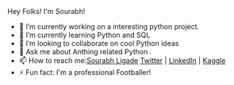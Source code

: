 Hey Folks! I'm Sourabh! 
- 🔭 I’m currently working on a interesting python project.
- 🌱 I’m currently learning Python and SQL 
- 👯 I’m looking to collaborate on cool Python ideas 
- 💬 Ask me about Anthing related Python .
- 📫 How to reach me:[Sourabh Ligade](https://sourabhligade07.wixsite.com/ligade) [Twitter](https://twitter.com/SourabhLigade) | [LinkedIn](https://www.linkedin.com/in/ligade24/) | [Kaggle](https://www.kaggle.com/saurabhl/following)
- ⚡ Fun fact: I'm a professional Footballer!
